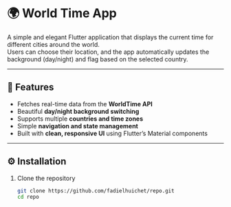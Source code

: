 # 🌍 World Time App

A simple and elegant Flutter application that displays the current time for different cities around the world.  
Users can choose their location, and the app automatically updates the background (day/night) and flag based on the selected country.

---

## 🚀 Features

- Fetches real-time data from the **WorldTime API**
- Beautiful **day/night background switching**
- Supports multiple **countries and time zones**
- Simple **navigation and state management**
- Built with **clean, responsive UI** using Flutter’s Material components

---

## ⚙️ Installation

1. Clone the repository
   ```bash
   git clone https://github.com/fadielhuichet/repo.git
   cd repo

